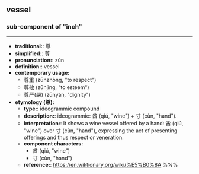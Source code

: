 ## vessel
### sub-component of "inch"
---
- **traditional:**: 尊
- **simplified:**: 尊
- **pronunciation:**: zūn
- **definition:**: vessel
- **contemporary usage:**
  - 尊重 (zūnzhòng, "to respect")
  - 尊敬 (zūnjìng, "to esteem")
  - 尊严(嚴) (zūnyán, "dignity")
- **etymology (尊):**
  - **type:**: ideogrammic compound
  - **description:**: ideogrammic: 酋 (qiú, "wine") + 寸 (cùn, "hand").
  - **interpretation:**: It shows a wine vessel offered by a hand: 酋 (qiú, "wine") over 寸 (cùn, "hand"), expressing the act of presenting offerings and thus respect or veneration.
  - **component characters:**
    - 酋 (qiú, "wine")
    - 寸 (cùn, "hand")
  - **reference:**: https://en.wiktionary.org/wiki/%E5%B0%8A
%%%
